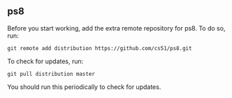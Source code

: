 
## ps8

Before you start working, add the extra remote repository for ps8. To do so, run:

`git remote add distribution https://github.com/cs51/ps8.git`

To check for updates, run:

`git pull distribution master`

You should run this periodically to check for updates.
